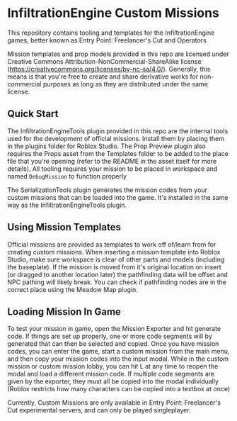 # InfiltrationEngine Custom Missions
This repository contains tooling and templates for the InfiltrationEngine games, better known as Entry Point: Freelancer's Cut and Operators

Mission templates and prop models provided in this repo are licensed under Creative Commons Attribution-NonCommercial-ShareAlike license (https://creativecommons.org/licenses/by-nc-sa/4.0/). Generally, this means is that you're free to create and share derivative works for non-commercial purposes as long as they are distributed under the same license.

## Quick Start
The InfiltrationEngineTools plugin provided in this repo are the internal tools used for the development of official missions. Install them by placing them in the plugins folder for Roblox Studio. The Prop Preview plugin also requires the Props asset from the Templates folder to be added to the place file that you're opening (refer to the README in the asset itself for more details). All tooling requires your mission to be placed in workspace and named `DebugMission` to function properly

The SerializationTools plugin generates the mission codes from your custom missions that can be loaded into the game. It's installed in the same way as the InfiltrationEngineTools plugin.

## Using Mission Templates
Official missions are provided as templates to work off of/learn from for creating custom missions. When inserting a mission template into Roblox Studio, make sure workspace is clear of other parts and models (including the baseplate). If the mission is moved from it's original location on insert (or dragged to another location later) the pathfinding data will be offset and NPC pathing will likely break. You can check if pathfinding nodes are in the correct place using the Meadow Map plugin.

## Loading Mission In Game
To test your mission in game, open the Mission Exporter and hit generate code. If things are set up properly, one or more code segments will by generated that can then be selected and copied. Once you have mission codes, you can enter the game, start a custom mission from the main menu, and then copy your mission codes into the input modal. While in the custom mission or custom mission lobby, you can hit L at any time to reopen the modal and load a different mission code. If multiple code segments are given by the exporter, they must all be copied into the modal individually (Roblox restricts how many characters can be copied into a textbox at once)

Currently, Custom Missions are only available in Entry Point: Freelancer's Cut experimental servers, and can only be played singleplayer.
